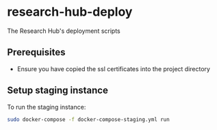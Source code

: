 # research-hub-deploy
The Research Hub's deployment scripts

## Prerequisites

* Ensure you have copied the ssl certificates into the project directory

## Setup staging instance

To run the staging instance:
```bash
sudo docker-compose -f docker-compose-staging.yml run
```
